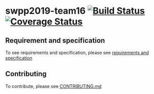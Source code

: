 # swpp2019-team16 [![Build Status](https://travis-ci.com/swsnu/swpp2019-team16.svg?branch=master)](https://travis-ci.com/swsnu/swpp2019-team16) [![Coverage Status](https://coveralls.io/repos/github/swsnu/swpp2019-team16/badge.svg?branch=master)](https://coveralls.io/github/swsnu/swpp2019-team16?branch=master)

## Requirement and specification

To see requirements and specification, please see [requirements and specification](https://github.com/swsnu/swpp2019-team16/wiki)


## Contributing

To contribute, please see [CONTRIBUTING.md](./CONTRIBUTING.md)




